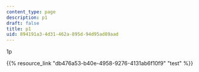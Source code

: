 ```yaml
---
content_type: page
description: p1
draft: false
title: p1
uid: 894191a3-4d31-462a-895d-94d95ad89aad
---
```

1p

{{% resource_link "db476a53-b40e-4958-9276-4131ab6f10f9" "test" %}}